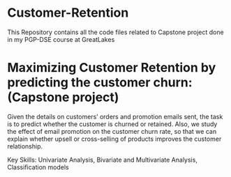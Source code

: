 # Customer-Retention
This Repository contains all the code files related to Capstone project done in my PGP-DSE course at GreatLakes

# Maximizing Customer Retention by predicting the customer churn: (Capstone project)
Given the details on customers’ orders and promotion emails sent, the task is to predict whether 
the customer is churned or retained. Also, we study the effect of email promotion on the 
customer churn rate, so that we can explain whether upsell or cross-selling of products improves 
the customer relationship.

Key Skills: Univariate Analysis, Bivariate and Multivariate Analysis, Classification models
